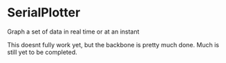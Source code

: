 # SerialPlotter
Graph a set of data in real time or at an instant

This doesnt fully work yet, but the backbone is pretty much done. Much is still yet to be completed.
